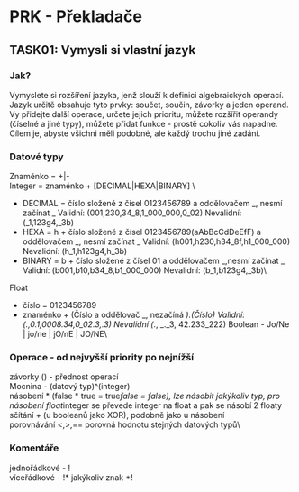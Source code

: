# PRK - Překladače

## TASK01: Vymysli si vlastní jazyk
### Jak?
Vymyslete si rozšíření jazyka, jenž slouží k definici algebraických operací. Jazyk určitě obsahuje tyto prvky: součet, součin, závorky a jeden operand. Vy přidejte další operace, určete jejich prioritu, můžete rozšířit operandy (číselné a jiné typy), můžete přidat funkce - prostě cokoliv vás napadne. Cílem je, abyste všichni měli podobné, ale každý trochu jiné zadání.

### Datové typy
Znaménko = +|- \
Integer = znaménko + [DECIMAL|HEXA|BINARY] \
  - DECIMAL = číslo složené z čísel 0123456789 a  oddělovačem _, nesmí začínat _  Validní: (001,230,34_8,1_000_000,0_02) Nevalidní: (_1,123g4,_3b)
  - HEXA = h + číslo složené z čísel 0123456789(aAbBcCdDeEfF) a oddělovačem _, nesmí začínat _ Validní: (h001,h230,h34_8f,h1_000_000) Nevalidní: (h_1,h123g4,h_3b)
  - BINARY = b + číslo složené z čísel 01 a oddělovačem _,nesmí začínat _ Validní: (b001,b10,b34_8,b1_000_000) Nevalidní: (b_1,b123g4,_3b)\

Float
  - číslo = 0123456789
  - znaménko + (Číslo a oddělovač _, nezačíná _)*.(Číslo)* Validní: (.,0.1,0008.34,0_02.3,.3) Nevalidní (_., _._3, 42.233_222)
Boolean - Jo/Ne | jo/ne | jO/nE | JO/NE\

### Operace - od nejvyšší priority po nejnížší
závorky () - přednost operací\
Mocnina - (datový typ)^(integer)\
násobení * (false * true = true*false = false), lze násobit jakýkoliv typ, pro násobení float*integer se převede integer na float a pak se násobí 2 floaty\
sčítání + (u booleanů jako XOR), podobně jako u násobení\
porovnávání <,>,== porovná hodnotu stejných datových typů\

### Komentáře
jednořádkové - !\
víceřádkové - !* jakýkoliv znak *!



